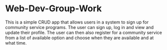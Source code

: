 # Web-Dev-Group-Work
This is a simple CRUD app that allows users in a system to sign up for community service programs. 
The user can sign up, log in and view and update their profile. 
The user can then also register for a community service from a list of available option and choose when they are available and at what time.
